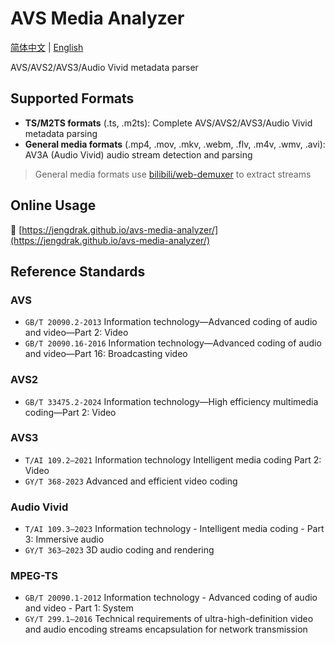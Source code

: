 # AVS Media Analyzer

[简体中文](README.zh-Hans.md) | [English](README.en.md)

AVS/AVS2/AVS3/Audio Vivid metadata parser

## Supported Formats

- **TS/M2TS formats** (.ts, .m2ts): Complete AVS/AVS2/AVS3/Audio Vivid metadata parsing
- **General media formats** (.mp4, .mov, .mkv, .webm, .flv, .m4v, .wmv, .avi): AV3A (Audio Vivid) audio stream detection and parsing

> General media formats use [bilibili/web-demuxer](https://github.com/bilibili/web-demuxer) to extract streams

## Online Usage

🔗 [https://jengdrak.github.io/avs-media-analyzer/](https://jengdrak.github.io/avs-media-analyzer/)

## Reference Standards

### AVS

- `GB/T 20090.2-2013` Information technology―Advanced coding of audio and video―Part 2: Video
- `GB/T 20090.16-2016` Information technology—Advanced coding of audio and video—Part 16: Broadcasting video

### AVS2

- `GB/T 33475.2-2024` Information technology—High efficiency multimedia coding—Part 2: Video

### AVS3

- `T/AI 109.2—2021` Information technology Intelligent media coding Part 2: Video
- `GY/T 368-2023` Advanced and efficient video coding

### Audio Vivid

- `T/AI 109.3—2023` Information technology - Intelligent media coding - Part 3: Immersive audio
- `GY/T 363—2023` 3D audio coding and rendering

### MPEG-TS
- `GB/T 20090.1-2012` Information technology - Advanced coding of audio and video - Part 1: System
- `GY/T 299.1—2016` Technical requirements of ultra-high-definition video and audio encoding streams encapsulation for network transmission